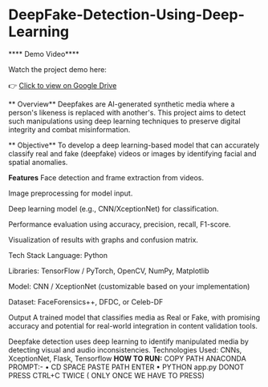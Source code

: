 # DeepFake-Detection-Using-Deep-Learning
**** Demo Video****

Watch the project demo here: 

👉 [Click to view on Google Drive](https://drive.google.com/file/d/1cAfeKIiteETmVrz6L3JoNN1tWPtfOD1b/view?usp=drive_link)

** Overview**
Deepfakes are AI-generated synthetic media where a person's likeness is replaced with another's. This project aims to detect such manipulations using deep learning techniques to preserve digital integrity and combat misinformation.

** Objective**
To develop a deep learning-based model that can accurately classify real and fake (deepfake) videos or images by identifying facial and spatial anomalies.

**Features**
Face detection and frame extraction from videos.

Image preprocessing for model input.

Deep learning model (e.g., CNN/XceptionNet) for classification.

Performance evaluation using accuracy, precision, recall, F1-score.

Visualization of results with graphs and confusion matrix.

 Tech Stack
Language: Python

Libraries: TensorFlow / PyTorch, OpenCV, NumPy, Matplotlib

Model: CNN / XceptionNet (customizable based on your implementation)

Dataset: FaceForensics++, DFDC, or Celeb-DF

 Output
A trained model that classifies media as Real or Fake, with promising accuracy and potential for real-world integration in content validation tools.

Deepfake detection uses deep learning to identify manipulated media by detecting visual and audio inconsistencies.
Technologies Used: CNNs, XceptionNet, Flask, Tensorflow
**HOW TO RUN:**
COPY PATH
ANACONDA PROMPT:-
	•	CD SPACE PASTE PATH ENTER
	•	PYTHON app.py
DONOT PRESS CTRL+C TWICE ( ONLY ONCE WE HAVE TO PRESS)
